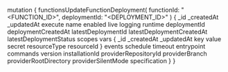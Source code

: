 mutation {
    functionsUpdateFunctionDeployment(
        functionId: "<FUNCTION_ID>",
        deploymentId: "<DEPLOYMENT_ID>"
    ) {
        _id
        _createdAt
        _updatedAt
        execute
        name
        enabled
        live
        logging
        runtime
        deploymentId
        deploymentCreatedAt
        latestDeploymentId
        latestDeploymentCreatedAt
        latestDeploymentStatus
        scopes
        vars {
            _id
            _createdAt
            _updatedAt
            key
            value
            secret
            resourceType
            resourceId
        }
        events
        schedule
        timeout
        entrypoint
        commands
        version
        installationId
        providerRepositoryId
        providerBranch
        providerRootDirectory
        providerSilentMode
        specification
    }
}
